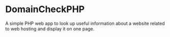 # DomainCheckPHP
A simple PHP web app to look up useful information about a website related to web hosting and display it on one page.
